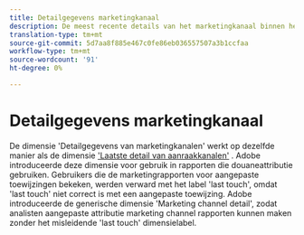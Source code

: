 ```yaml
---
title: Detailgegevens marketingkanaal
description: De meest recente details van het marketingkanaal binnen het aflopen van de betrokkenheid van de bezoeker.
translation-type: tm+mt
source-git-commit: 5d7aa8f885e467c0fe86eb036557507a3b1ccfaa
workflow-type: tm+mt
source-wordcount: '91'
ht-degree: 0%

---
```



# Detailgegevens marketingkanaal

De dimensie &#39;Detailgegevens van marketingkanalen&#39; werkt op dezelfde manier als de dimensie [&#39;Laatste detail van aanraakkanalen&#39;](last-touch-detail.md) . Adobe introduceerde deze dimensie voor gebruik in rapporten die douaneattributie gebruiken. Gebruikers die de marketingrapporten voor aangepaste toewijzingen bekeken, werden verward met het label &#39;last touch&#39;, omdat &#39;last touch&#39; niet correct is met een aangepaste toewijzing. Adobe introduceerde de generische dimensie &#39;Marketing channel detail&#39;, zodat analisten aangepaste attributie marketing channel rapporten kunnen maken zonder het misleidende &#39;last touch&#39; dimensielabel.
